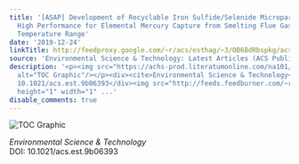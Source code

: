 ```yaml
---
title: '[ASAP] Development of Recyclable Iron Sulfide/Selenide Microparticles with
  High Performance for Elemental Mercury Capture from Smelting Flue Gas over a Wide
  Temperature Range'
date: '2019-12-24'
linkTitle: http://feedproxy.google.com/~r/acs/esthag/~3/OB6BdRbspkg/acs.est.9b06393
source: 'Environmental Science & Technology: Latest Articles (ACS Publications)'
description: '<p><img src="https://achs-prod.literatumonline.com/na101/home/literatum/publisher/achs/journals/content/esthag/0/esthag.ahead-of-print/acs.est.9b06393/20191224/images/medium/es9b06393_0008.gif"
  alt="TOC Graphic"/></p><div><cite>Environmental Science & Technology</cite></div><div>DOI:
  10.1021/acs.est.9b06393</div><img src="http://feeds.feedburner.com/~r/acs/esthag/~4/OB6BdRbspkg"
  height="1" width="1" ...'
disable_comments: true
---
```

<p><img src="https://achs-prod.literatumonline.com/na101/home/literatum/publisher/achs/journals/content/esthag/0/esthag.ahead-of-print/acs.est.9b06393/20191224/images/medium/es9b06393_0008.gif" alt="TOC Graphic"/></p><div><cite>Environmental Science & Technology</cite></div><div>DOI: 10.1021/acs.est.9b06393</div><img src="http://feeds.feedburner.com/~r/acs/esthag/~4/OB6BdRbspkg" height="1" width="1" ...